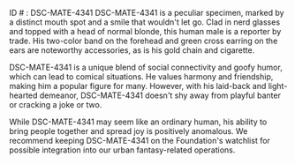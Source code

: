 ID # : DSC-MATE-4341
DSC-MATE-4341 is a peculiar specimen, marked by a distinct mouth spot and a smile that wouldn't let go. Clad in nerd glasses and topped with a head of normal blonde, this human male is a reporter by trade. His two-color band on the forehead and green cross earring on the ears are noteworthy accessories, as is his gold chain and cigarette. 

DSC-MATE-4341 is a unique blend of social connectivity and goofy humor, which can lead to comical situations. He values harmony and friendship, making him a popular figure for many. However, with his laid-back and light-hearted demeanor, DSC-MATE-4341 doesn't shy away from playful banter or cracking a joke or two. 

While DSC-MATE-4341 may seem like an ordinary human, his ability to bring people together and spread joy is positively anomalous. We recommend keeping DSC-MATE-4341 on the Foundation's watchlist for possible integration into our urban fantasy-related operations.